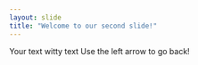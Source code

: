 ```yaml
---
layout: slide
title: "Welcome to our second slide!"
---
```

Your text witty text
Use the left arrow to go back!
